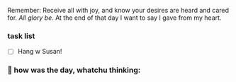 
Remember:
	Receive all with joy, and know your desires are heard and cared for. *All glory be*.
	At the end of that day I want to say I gave from my heart.

### task list
- [ ] Hang w Susan!
### 📝 how was the day, whatchu thinking:

